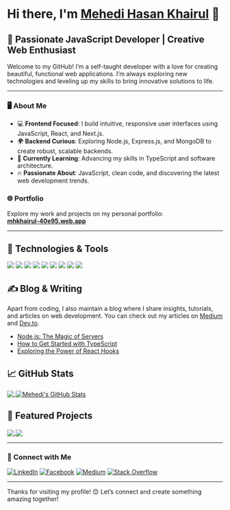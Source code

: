 # Hi there, I'm [Mehedi Hasan Khairul](https://mhkhairul-40e95.web.app/) 👋

## 🌟 Passionate JavaScript Developer | Creative Web Enthusiast

Welcome to my GitHub! I’m a self-taught developer with a love for creating beautiful, functional web applications. I’m always exploring new technologies and leveling up my skills to bring innovative solutions to life.

---

### 🖥️ About Me
- 💻 **Frontend Focused**: I build intuitive, responsive user interfaces using JavaScript, React, and Next.js.
- 🌍 **Backend Curious**: Exploring Node.js, Express.js, and MongoDB to create robust, scalable backends.
- 🌱 **Currently Learning**: Advancing my skills in TypeScript and software architecture.
- 🔥 **Passionate About**: JavaScript, clean code, and discovering the latest web development trends.

### 🌐 Portfolio
Explore my work and projects on my personal portfolio:  
**[mhkhairul-40e95.web.app](https://mhkhairul-40e95.web.app/)**

---

## 🔧 Technologies & Tools
![](https://img.shields.io/badge/Code-JavaScript-informational?style=flat&logo=javascript&logoColor=white&color=2bbc8a)
![](https://img.shields.io/badge/Code-React-informational?style=flat&logo=react&logoColor=white&color=2bbc8a)
![](https://img.shields.io/badge/Code-Next.js-informational?style=flat&logo=next.js&logoColor=white&color=2bbc8a)
![](https://img.shields.io/badge/Code-Node.js-informational?style=flat&logo=node.js&logoColor=white&color=2bbc8a)
![](https://img.shields.io/badge/Code-TypeScript-informational?style=flat&logo=typescript&logoColor=white&color=2bbc8a)
![](https://img.shields.io/badge/Database-MongoDB-informational?style=flat&logo=mongodb&logoColor=white&color=2bbc8a)
![](https://img.shields.io/badge/Tools-Git-informational?style=flat&logo=git&logoColor=white&color=2bbc8a)
![](https://img.shields.io/badge/Tools-TailwindCSS-informational?style=flat&logo=tailwindcss&logoColor=white&color=2bbc8a)
![](https://img.shields.io/badge/Tools-VS_Code-informational?style=flat&logo=visual-studio-code&logoColor=white&color=2bbc8a)

## &#x270d; Blog & Writing

Apart from coding, I also maintain a blog where I share insights, tutorials, and articles on web development. You can check out my articles on [Medium](https://medium.com/@mhkhairul78) and [Dev.to](https://dev.to/mhkhairul).

<!-- BLOG-POST-LIST:START -->
- [Node.js: The Magic of Servers](https://bdit.community/t/node-js-the-magic-of-servers/4394?u=imehedi)
- [How to Get Started with TypeScript](https://medium.com/@mhkhairul78/how-to-get-started-with-typescript)
- [Exploring the Power of React Hooks](https://medium.com/@mhkhairul78/exploring-the-power-of-react-hooks)
<!-- BLOG-POST-LIST:END -->

## &#x1f4c8; GitHub Stats

<a href="https://github.com/mehedihasankhairul">
  <img align="center" src="https://github-readme-stats.vercel.app/api/top-langs/?username=mehedihasankhairul&hide=php,html&title_color=ffffff&text_color=c9cacc&icon_color=2bbc8a&bg_color=1d1f21&langs_count=3" />
</a>
<a href="https://github.com/mehedihasankhairul">
  <img align="center" src="https://github-readme-stats.vercel.app/api?username=mehedihasankhairul&show_icons=true&line_height=27&count_private=true&title_color=ffffff&text_color=c9cacc&icon_color=2bbc8a&bg_color=1d1f21" alt="Mehedi's GitHub Stats" />
</a>

## 🚀 Featured Projects

<a href="https://github.com/mehedihasankhairul/your-project">
  <img align="center" src="https://github-readme-stats.vercel.app/api/pin/?username=mehedihasankhairul&repo=your-project&title_color=ffffff&text_color=c9cacc&icon_color=2bbc8a&bg_color=1d1f21" />
</a>

<a href="https://github.com/mehedihasankhairul/another-project">
  <img align="center" src="https://github-readme-stats.vercel.app/api/pin/?username=mehedihasankhairul&repo=another-project&title_color=ffffff&text_color=c9cacc&icon_color=2bbc8a&bg_color=1d1f21" />
</a>


---

### 🤝 Connect with Me
[![LinkedIn](https://img.shields.io/badge/%20-Connect-black?color=14171A&labelColor=212121&logo=linkedin&logoColor=ffffff)](https://www.linkedin.com/in/mhkhairul/) 
[![Facebook](https://img.shields.io/badge/%20-Follow-black?color=14171A&labelColor=1976d2&logo=facebook&logoColor=ffffff)](https://www.facebook.com/mahedihasan.khairul) 
[![Medium](https://img.shields.io/badge/%20-Follow-black?color=14171A&labelColor=1976d2&logo=medium&logoColor=ffffff)](https://medium.com/@mhkhairul78) 
[![Stack Overflow](https://img.shields.io/badge/%20-Questions-black?color=14171A&labelColor=fff&logo=stackoverflow&logoColor=0c0d0e26)](https://stackoverflow.com/users/15782797/mehedi-hasan-khairul)

---

Thanks for visiting my profile! 😊 Let’s connect and create something amazing together!
